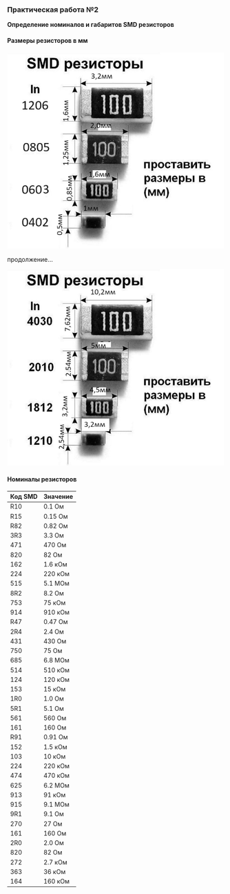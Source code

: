 ### Практическая работа №2

**Определение номиналов и габаритов SMD резисторов**

#### Размеры резисторов в мм

<img src=pics/01smd.jpg >

продолжение...

<img src=pics/02smd.jpg>

#### Номиналы резисторов

| Код SMD | Значение |
| ---------- | ---------------- |
| R10        | 0.1 Ом         |
| R15        | 0.15 Ом        |
| R82        | 0.82 Ом        |
| 3R3        | 3.3 Ом         |
| 471        | 470 Ом         |
| 820        | 82 Ом          |
| 162        | 1.6 кОм       |
| 224        | 220 кОм       |
| 515        | 5.1 МОм       |
| 8R2        | 8.2 Ом         |
| 753        | 75 кОм        |
| 914        | 910 кОм       |
| R47        | 0.47 Ом        |
| 2R4        | 2.4 Ом         |
| 431        | 430 Ом         |
| 750        | 75 Ом          |
| 685        | 6.8 МОм       |
| 514        | 510 кОм       |
| 124        | 120 кОм       |
| 153        | 15 кОм        |
| 1R0        | 1.0 Ом         |
| 5R1        | 5.1 Ом         |
| 561        | 560 Ом         |
| 161        | 160 Ом         |
| R91        | 0.91 Ом        |
| 152        | 1.5 кОм       |
| 103        | 10 кОм        |
| 224        | 220 кОм       |
| 474        | 470 кОм       |
| 625        | 6.2 МОм       |
| 913        | 91 кОм        |
| 915        | 9.1 МОм       |
| 9R1        | 9.1 Ом         |
| 270        | 27 Ом          |
| 161        | 160 Ом         |
| 2R0        | 2.0 Ом         |
| 820        | 82 Ом          |
| 272        | 2.7 кОм       |
| 363        | 36 кОм        |
| 164        | 160 кОм       |
